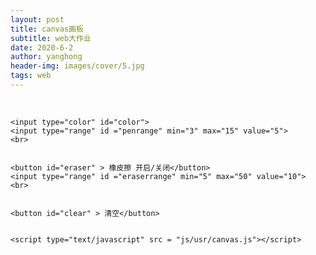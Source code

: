 ```yaml
---
layout: post
title: canvas画板
subtitle: web大作业
date: 2020-6-2
author: yanghong
header-img: images/cover/5.jpg
tags: web
---
```


<html>
<body>
    <canvas id="drawing-board"></canvas>
    <br>


    <input type="color" id="color">
    <input type="range" id ="penrange" min="3" max="15" value="5">
    <br>


    <button id="eraser" > 橡皮擦 开启/关闭</button>
    <input type="range" id ="eraserrange" min="5" max="50" value="10">
    <br>


    <button id="clear" > 清空</button>


    <script type="text/javascript" src = "js/usr/canvas.js"></script>
</body>
</html>